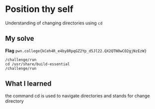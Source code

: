 # Position thy self

Understanding of changing directories using `cd`

## My solve
**Flag** `pwn.college{kCeh4R_e4by8RpqGZ2Yp_d5Jl22.QX2QTN0wCO2gjNzEzW}`

```
/challenge/run
cd /usr/share/build-essential
/challenge/run
```

## What I learned
the command cd is used to navigate directories and stands for change directory
